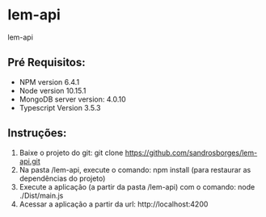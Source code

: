 # lem-api
lem-api

## Pré Requisitos:

- NPM version 6.4.1
- Node version 10.15.1
- MongoDB server version: 4.0.10
- Typescript Version 3.5.3

## Instruções:

1. Baixe o projeto do git: git clone https://github.com/sandrosborges/lem-api.git
2. Na pasta /lem-api, execute o comando: npm install (para restaurar as dependências do projeto)
3. Execute a aplicação (a partir da pasta /lem-api) com o comando: node ./Dist/main.js
4. Acessar a aplicação a partir da url: http://localhost:4200
